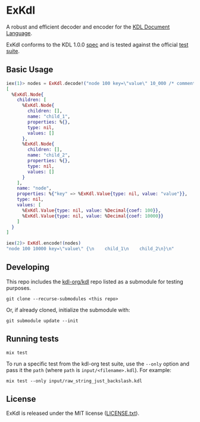 # ExKdl

A robust and efficient decoder and encoder for the [KDL Document Language](https://kdl.dev).

ExKdl conforms to the KDL 1.0.0 [spec](https://github.com/kdl-org/kdl/blob/main/SPEC.md) and is tested against the official [test suite](https://github.com/kdl-org/kdl/tree/main/tests).

## Basic Usage

```elixir
iex(1)> nodes = ExKdl.decode!("node 100 key=\"value\" 10_000 /* comment */ {\n    child_1\n    child_2\n}\n")
[
  %ExKdl.Node{
    children: [
      %ExKdl.Node{
        children: [],
        name: "child_1",
        properties: %{},
        type: nil,
        values: []
      },
      %ExKdl.Node{
        children: [],
        name: "child_2",
        properties: %{},
        type: nil,
        values: []
      }
    ],
    name: "node",
    properties: %{"key" => %ExKdl.Value{type: nil, value: "value"}},
    type: nil,
    values: [
      %ExKdl.Value{type: nil, value: %Decimal{coef: 100}},
      %ExKdl.Value{type: nil, value: %Decimal{coef: 10000}}
    ]
  }
]

iex(2)> ExKdl.encode!(nodes)
"node 100 10000 key=\"value\" {\n    child_1\n    child_2\n}\n"
```

## Developing

This repo includes the [kdl-org/kdl](https://github.com/kdl-org/kdl) repo listed as a submodule for testing purposes.

```
git clone --recurse-submodules <this repo>
```

Or, if already cloned, initialize the submodule with:

```
git submodule update --init
```

## Running tests

```
mix test
```

To run a specific test from the kdl-org test suite, use the `--only` option and pass it the `path` (where `path` is `input/<filename>.kdl`). For example:

```
mix test --only input/raw_string_just_backslash.kdl
```

## License

ExKdl is released under the MIT license ([LICENSE.txt](LICENSE.txt)).
